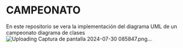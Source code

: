 # CAMPEONATO
En este repositorio se vera la implementación del diagrama UML de un campeonato 
diagrama de clases
![Uploading Captura de pantalla 2024-07-30 085847.png…]()
